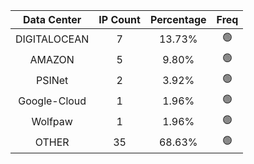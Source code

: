 | Data Center | IP Count | Percentage | Freq |
|:------------:|:--------:|:-----------:|:-----:|
| DIGITALOCEAN | 7 | 13.73% | 🟢 |
| AMAZON | 5 | 9.80% | 🟢 |
| PSINet | 2 | 3.92% | 🟢 |
| Google-Cloud | 1 | 1.96% | 🟢 |
| Wolfpaw | 1 | 1.96% | 🟢 |
| OTHER | 35 | 68.63% | 🟢 |